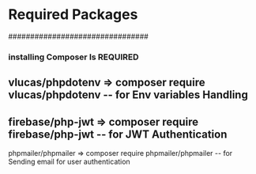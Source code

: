 # Required Packages

################################

### installing Composer Is REQUIRED

 vlucas/phpdotenv => composer require vlucas/phpdotenv 
 -- for Env variables Handling
 ----------------------------------------------------------------
 firebase/php-jwt => composer require firebase/php-jwt
 -- for JWT Authentication 
 ----------------------------------------------------------------
 phpmailer/phpmailer => composer require phpmailer/phpmailer
 -- for Sending email for user authentication